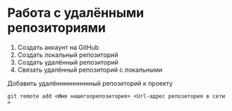 # Работа с удалёнными репозиториями
1. Создать аккаунт на GitHub
2. Создать локальный репозиторий
3. Создать удалённый репозиторий
4. Связать удалённый репозиторий с локальными

Добавить удалённнннннннный репозиторий к проекту 
```
git remote add <Имя нашегоорепозитория> <Url-адрес репозитория в сети >
```

